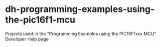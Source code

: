 # dh-programming-examples-using-the-pic16f1-mcu
 Projects used in the "Programming Examples using the PIC16F1xxx MCU" Developer Help page
